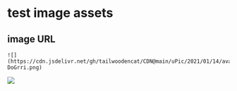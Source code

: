 # test image assets



## image URL

```
![](https://cdn.jsdelivr.net/gh/tailwoodencat/CDN@main/uPic/2021/01/14/avatar-DoGrri.png)
```

![](https://cdn.jsdelivr.net/gh/tailwoodencat/CDN@main/uPic/2021/01/14/avatar-DoGrri.png)
